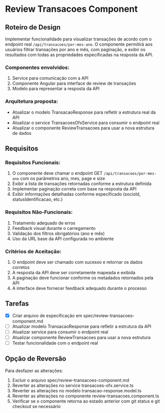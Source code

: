# Review Transacoes Component

## Roteiro de Design

Implementar funcionalidade para visualizar transações de acordo com o endpoint real `/api/transacoes/por-mes-ano`. O componente permitirá aos usuários filtrar transações por ano e mês, com paginação, e exibir os resultados com todas as propriedades especificadas na resposta da API.

### Componentes envolvidos:
1. Service para comunicação com a API
2. Componente Angular para interface de review de transações
3. Modelo para representar a resposta da API

### Arquitetura proposta:
- Atualizar o modelo TransacaoResponse para refletir a estrutura real da API
- Atualizar o service TransacoesOfxService para consumir o endpoint real
- Atualizar o componente ReviewTransacoes para usar a nova estrutura de dados

## Requisitos

### Requisitos Funcionais:
1. O componente deve chamar o endpoint GET `/api/transacoes/por-mes-ano` com os parâmetros ano, mes, page e size
2. Exibir a lista de transações retornadas conforme a estrutura definida
3. Implementar paginação correta com base na resposta da API
4. Exibir informações detalhadas conforme especificado (socioId, statusIdentificacao, etc.)

### Requisitos Não-Funcionais:
1. Tratamento adequado de erros
2. Feedback visual durante o carregamento
3. Validação dos filtros obrigatórios (ano e mês)
4. Uso da URL base da API configurada no ambiente

### Critérios de Aceitação:
1. O endpoint deve ser chamado com sucesso e retornar os dados corretos
2. A resposta da API deve ser corretamente mapeada e exibida
3. A paginação deve funcionar conforme os metadados retornados pela API
4. A interface deve fornecer feedback adequado durante o processo

## Tarefas

- [x] Criar arquivo de especificação em spec/review-transacoes-component.md
- [ ] Atualizar modelo TransacaoResponse para refletir a estrutura da API
- [ ] Atualizar service para consumir o endpoint real
- [ ] Atualizar componente ReviewTransacoes para usar a nova estrutura
- [ ] Testar funcionalidade com o endpoint real

## Opção de Reversão

Para desfazer as alterações:
1. Excluir o arquivo spec/review-transacoes-component.md
2. Reverter as alterações no service transacoes-ofx.service.ts
3. Reverter as alterações no modelo transacao-response.model.ts
4. Reverter as alterações no componente review-transacoes.component.ts
5. Verificar se o componente retorna ao estado anterior com git status e git checkout se necessário